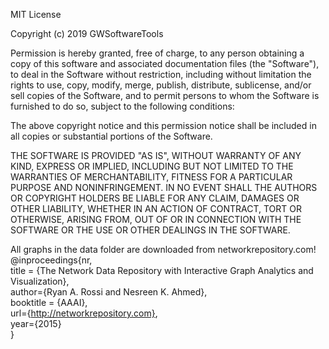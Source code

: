 MIT License

Copyright (c) 2019 GWSoftwareTools

Permission is hereby granted, free of charge, to any person obtaining a copy
of this software and associated documentation files (the "Software"), to deal
in the Software without restriction, including without limitation the rights
to use, copy, modify, merge, publish, distribute, sublicense, and/or sell
copies of the Software, and to permit persons to whom the Software is
furnished to do so, subject to the following conditions:

The above copyright notice and this permission notice shall be included in all
copies or substantial portions of the Software.

THE SOFTWARE IS PROVIDED "AS IS", WITHOUT WARRANTY OF ANY KIND, EXPRESS OR
IMPLIED, INCLUDING BUT NOT LIMITED TO THE WARRANTIES OF MERCHANTABILITY,
FITNESS FOR A PARTICULAR PURPOSE AND NONINFRINGEMENT. IN NO EVENT SHALL THE
AUTHORS OR COPYRIGHT HOLDERS BE LIABLE FOR ANY CLAIM, DAMAGES OR OTHER
LIABILITY, WHETHER IN AN ACTION OF CONTRACT, TORT OR OTHERWISE, ARISING FROM,
OUT OF OR IN CONNECTION WITH THE SOFTWARE OR THE USE OR OTHER DEALINGS IN THE
SOFTWARE.


All graphs in the data folder are downloaded from networkrepository.com!  
@inproceedings{nr,  
      title = {The Network Data Repository with Interactive Graph Analytics and Visualization},  
      author={Ryan A. Rossi and Nesreen K. Ahmed},  
      booktitle = {AAAI},  
      url={http://networkrepository.com},  
      year={2015}  
  }  
